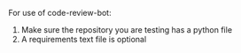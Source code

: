 For use of code-review-bot:
1. Make sure the repository you are testing has a python file
2. A requirements text file is optional
